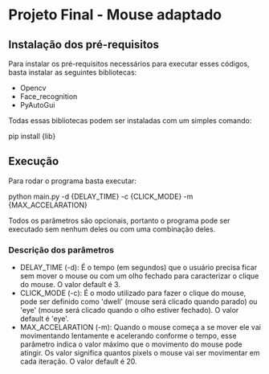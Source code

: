# Projeto Final - Mouse adaptado

## Instalação dos pré-requisitos
Para instalar os pré-requisitos necessários para executar esses códigos, basta instalar as seguintes bibliotecas:

* Opencv
* Face_recognition
* PyAutoGui

Todas essas bibliotecas podem ser instaladas com um simples comando:

pip install {lib}

## Execução 
Para rodar o programa basta executar:

python main.py -d {DELAY_TIME} -c {CLICK_MODE} -m {MAX_ACCELARATION}

Todos os parâmetros são opcionais, portanto o programa pode ser executado sem nenhum deles ou com uma combinação deles.

### Descrição dos parâmetros

* DELAY_TIME (-d): É o tempo (em segundos) que o usuário precisa ficar sem mover o mouse ou com um olho fechado para caracterizar o clique do mouse. O valor default é 3.
* CLICK_MODE (-c): É o modo utilizado para fazer o clique do mouse, pode ser definido como 'dwell' (mouse será clicado quando parado) ou 'eye' (mouse será clicado quando o olho estiver fechado). O valor default é 'eye'.
* MAX_ACCELARATION (-m): Quando o mouse começa a se mover ele vai movimentando lentamente e acelerando conforme o tempo, esse parâmetro indica o valor máximo que o movimento do mouse pode atingir. Os valor significa quantos pixels o mouse vai ser movimentar em cada iteração. O valor default é 20.
